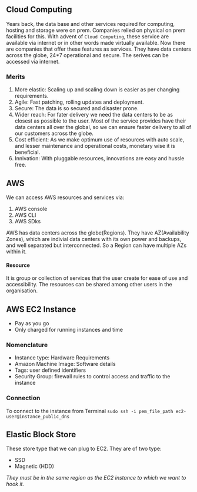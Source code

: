 ## Cloud Computing
Years back, the data base and other services required for computing, hosting and storage were on prem. Companies relied on physical on prem facilities for this. With advent of `Cloud Computing`, these service are available via internet or in other words made virtually available. Now there are companies that offer these features as services. They have data centers across the globe, 24*7 operational and secure. The serives can be accessed via internet.

### Merits
1. More elastic: Scaling up and scaling down is easier as per changing requirements.
2. Agile: Fast patching, rolling updates and deployment.
3. Secure: The data is so secured and disaster prone.
4. Wider reach: For fater delivery we need the data centers to be as closest as possible to the user. Most of the service provides have their data centers all over the global, so we can ensure faster delivery to all of our customers across the globe.
5. Cost efficient: As we make optimum use of resources with auto scale, and lesser maintenance and operational costs, monetary wise it is beneficial.
6. Innivation: With pluggable resources, innovations are easy and hussle free. 

## AWS
We can access AWS resources and services via:
1. AWS console
2. AWS CLI
3. AWS SDks

AWS has data centers across the globe(Regions). They have AZ(Availability Zones), which are indivial data centers with its own power and backups, and well separated but interconnected. So a Region can have multiple AZs within it.

#### Resource
It is group or collection of services that the user create for ease of use and accessibility. The resources can be shared among other users in the organisation.

## AWS EC2 Instance
- Pay as you go
- Only charged for running instances and time

### Nomenclature 
- Instance type: Hardware Requirements
- Amazon Machine Image: Software details
- Tags: user defined identifiers
- Security Group: firewall rules to control access and traffic to the instance

### Connection
To connect to the instance from Terminal
`sudo ssh -i pem_file_path ec2-user@instance_public_dns`

## Elastic Block Store
These store type that we can plug to EC2. They are of two type:
- SSD
- Magnetic (HDD)

_They must be in the same region as the EC2 instance to which we want to hook it._














